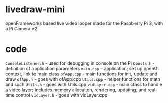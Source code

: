 # livedraw-mini
openFrameworks based live video looper made for the Raspberry Pi 3, with a Pi Camera v2

# code
`ConsoleListener.h` - used for debugging in console on the Pi
`Consts.h` - definition of application parameters
`main.cpp` - application; set up openGL context, link to main class
`ofApp.cpp` - main functions for init, update and draw
`ofApp.h` - goes with ofApp.cpp
`Utils.cpp` - helper functions for math and such
`Utils.h` - goes with Utils.cpp
`vidLayer.cpp` - main class to handle a video layer; includes memory allocaiton, rendering, updating, and real-time control
`vidLayer.h` - goes with vidLayer.cpp
